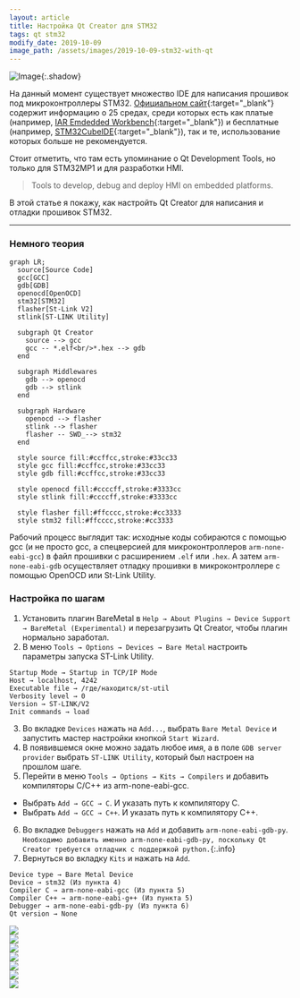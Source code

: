 ```yaml
---
layout: article
title: Настройка Qt Creator для STM32
tags: qt stm32
modify_date: 2019-10-09
image_path: /assets/images/2019-10-09-stm32-with-qt
---
```


![Image]({{page.image_path}}/000.jpg "Источник: https://www.st.com/en/development-tools/stm32-ides.html"){:.shadow}

На данный момент существует множество IDE для написания прошивок под микроконтроллеры STM32.
[Официальном сайт](https://www.st.com/en/development-tools/stm32-ides.html){:target="\_blank"}
содержит информацию о 25 средах, среди которых есть как платые (например,
  [IAR Emdedded Workbench](https://www.iar.com/iar-embedded-workbench/){:target="\_blank"}) и бесплатные
(например, [STM32CubeIDE](https://www.st.com/content/st_com/en/products/development-tools/software-development-tools/stm32-software-development-tools/stm32-ides/stm32cubeide.html){:target="\_blank"}),
так и те, использование которых больше не рекомендуется.

Стоит отметить, что там есть упоминание о Qt Development Tools, но только для STM32MP1 и для разработки HMI.
>  Tools to develop, debug and deploy HMI on embedded platforms.

В этой статье я покажу, как настройть Qt Creator для написания и отладки прошивок STM32.

---

### Немного теория

```mermaid
graph LR;
  source[Source Code]
  gcc[GCC]
  gdb[GDB]
  openocd[OpenOCD]
  stm32[STM32]
  flasher[St-Link V2]
  stlink[ST-LINK Utility]

  subgraph Qt Creator
    source --> gcc
    gcc -- *.elf<br/>*.hex --> gdb
  end

  subgraph Middlewares
    gdb --> openocd
    gdb --> stlink
  end

  subgraph Hardware
    openocd --> flasher
    stlink --> flasher
    flasher -- SWD_--> stm32
  end

  style source fill:#ccffcc,stroke:#33cc33
  style gcc fill:#ccffcc,stroke:#33cc33
  style gdb fill:#ccffcc,stroke:#33cc33

  style openocd fill:#ccccff,stroke:#3333cc
  style stlink fill:#ccccff,stroke:#3333cc

  style flasher fill:#ffcccc,stroke:#cc3333
  style stm32 fill:#ffcccc,stroke:#cc3333

```

Рабочий процесс выглядит так: исходные коды собираются с помощью gcc (и не просто gcc, а спецверсией для микроконтроллеров `arm-none-eabi-gcc`) в файл прошивки с расширением `.elf` или `.hex`. А затем `arm-none-eabi-gdb` осуществляет отладку прошивки в микроконтроллере с помощью OpenOCD или St-Link Utility.

### Настройка по шагам

  1. Установить плагин BareMetal в `Help → About Plugins → Device Support → BareMetal (Experimental)` и перезагрузить Qt Creator, чтобы плагин нормально заработал.
  2. В меню `Tools → Options → Devices → Bare Metal` настроить параметры запуска ST-Link Utility.
 ```
 Startup Mode → Startup in TCP/IP Mode
 Host → localhost, 4242
 Executable file → /где/находится/st-util
 Verbosity level → 0
 Version → ST-LINK/V2
 Init commands → load
 ```
  3. Во вкладке `Devices` нажать на `Add...`, выбрать `Bare Metal Device` и запустить мастер настройки кнопкой `Start Wizard`.
  4. В появившемся окне можно задать любое имя, а в поле `GDB server provider` выбрать `ST-LINK Utility`, который был настроен на прошлом шаге.
 5. Перейти в меню `Tools → Options → Kits → Compilers` и добавить компиляторы C/C++ из arm-none-eabi-gcc.
  * Выбрать `Add → GCC → C`. И указать путь к компилятору C.
  * Выбрать `Add → GCC → C++`. И указать путь к компилятору C++.
 6. Во вкладке `Debuggers` нажать на `Add` и добавить `arm-none-eabi-gdb-py`. `Необходимо добавить именно arm-none-eabi-gdb-py, поскольку Qt Creator требуется отладчик с поддержкой python.`{:.info}
 7. Вернуться во вкладку `Kits` и нажать на `Add`.  
```
Device type → Bare Metal Device
Device → stm32 (Из пункта 4)
Compiler C → arm-none-eabi-gcc (Из пункта 5)
Compiler C++ → arm-none-eabi-g++ (Из пункта 5)
Debugger → arm-none-eabi-gdb-py (Из пункта 6)
Qt version → None
```


<div class="swiper my-3 swiper-demo swiper-demo--image swiper-demo--3">
  <div class="swiper__wrapper">
    <div class="swiper__slide"><img class="lightbox-ignore" src="{{page.image_path}}/001.png"/></div>
    <div class="swiper__slide"><img class="lightbox-ignore" src="{{page.image_path}}/002.png"/></div>
    <div class="swiper__slide"><img class="lightbox-ignore" src="{{page.image_path}}/003.png"/></div>
    <div class="swiper__slide"><img class="lightbox-ignore" src="{{page.image_path}}/004.png"/></div>
    <div class="swiper__slide"><img class="lightbox-ignore" src="{{page.image_path}}/005.png"/></div>
    <div class="swiper__slide"><img class="lightbox-ignore" src="{{page.image_path}}/006.png"/></div>
    <div class="swiper__slide"><img class="lightbox-ignore" src="{{page.image_path}}/007.png"/></div>
  </div>
  <div class="swiper__button swiper__button--prev fas fa-chevron-left"></div>
  <div class="swiper__button swiper__button--next fas fa-chevron-right"></div>
</div>

<script>
  {%- include scripts/lib/swiper.js -%}
  var SOURCES = window.TEXT_VARIABLES.sources;
  window.Lazyload.js(SOURCES.jquery, function() {
    $('.swiper-demo--0').swiper();
    $('.swiper-demo--1').swiper();
    $('.swiper-demo--2').swiper();
    $('.swiper-demo--3').swiper();
    $('.swiper-demo--4').swiper({ animation: false });
  });
</script>
